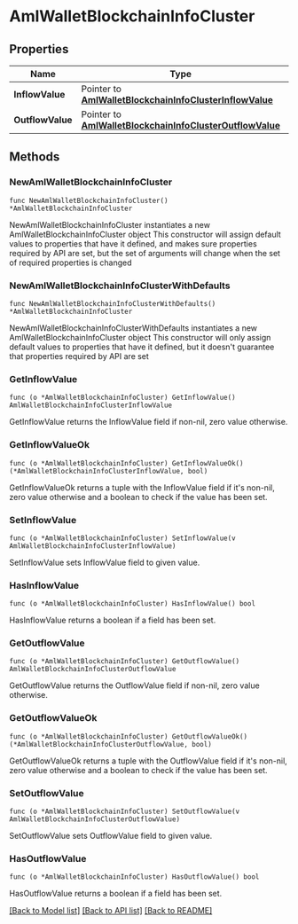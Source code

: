 # AmlWalletBlockchainInfoCluster

## Properties

Name | Type | Description | Notes
------------ | ------------- | ------------- | -------------
**InflowValue** | Pointer to [**AmlWalletBlockchainInfoClusterInflowValue**](AmlWalletBlockchainInfoClusterInflowValue.md) |  | [optional] 
**OutflowValue** | Pointer to [**AmlWalletBlockchainInfoClusterOutflowValue**](AmlWalletBlockchainInfoClusterOutflowValue.md) |  | [optional] 

## Methods

### NewAmlWalletBlockchainInfoCluster

`func NewAmlWalletBlockchainInfoCluster() *AmlWalletBlockchainInfoCluster`

NewAmlWalletBlockchainInfoCluster instantiates a new AmlWalletBlockchainInfoCluster object
This constructor will assign default values to properties that have it defined,
and makes sure properties required by API are set, but the set of arguments
will change when the set of required properties is changed

### NewAmlWalletBlockchainInfoClusterWithDefaults

`func NewAmlWalletBlockchainInfoClusterWithDefaults() *AmlWalletBlockchainInfoCluster`

NewAmlWalletBlockchainInfoClusterWithDefaults instantiates a new AmlWalletBlockchainInfoCluster object
This constructor will only assign default values to properties that have it defined,
but it doesn't guarantee that properties required by API are set

### GetInflowValue

`func (o *AmlWalletBlockchainInfoCluster) GetInflowValue() AmlWalletBlockchainInfoClusterInflowValue`

GetInflowValue returns the InflowValue field if non-nil, zero value otherwise.

### GetInflowValueOk

`func (o *AmlWalletBlockchainInfoCluster) GetInflowValueOk() (*AmlWalletBlockchainInfoClusterInflowValue, bool)`

GetInflowValueOk returns a tuple with the InflowValue field if it's non-nil, zero value otherwise
and a boolean to check if the value has been set.

### SetInflowValue

`func (o *AmlWalletBlockchainInfoCluster) SetInflowValue(v AmlWalletBlockchainInfoClusterInflowValue)`

SetInflowValue sets InflowValue field to given value.

### HasInflowValue

`func (o *AmlWalletBlockchainInfoCluster) HasInflowValue() bool`

HasInflowValue returns a boolean if a field has been set.

### GetOutflowValue

`func (o *AmlWalletBlockchainInfoCluster) GetOutflowValue() AmlWalletBlockchainInfoClusterOutflowValue`

GetOutflowValue returns the OutflowValue field if non-nil, zero value otherwise.

### GetOutflowValueOk

`func (o *AmlWalletBlockchainInfoCluster) GetOutflowValueOk() (*AmlWalletBlockchainInfoClusterOutflowValue, bool)`

GetOutflowValueOk returns a tuple with the OutflowValue field if it's non-nil, zero value otherwise
and a boolean to check if the value has been set.

### SetOutflowValue

`func (o *AmlWalletBlockchainInfoCluster) SetOutflowValue(v AmlWalletBlockchainInfoClusterOutflowValue)`

SetOutflowValue sets OutflowValue field to given value.

### HasOutflowValue

`func (o *AmlWalletBlockchainInfoCluster) HasOutflowValue() bool`

HasOutflowValue returns a boolean if a field has been set.


[[Back to Model list]](../README.md#documentation-for-models) [[Back to API list]](../README.md#documentation-for-api-endpoints) [[Back to README]](../README.md)


